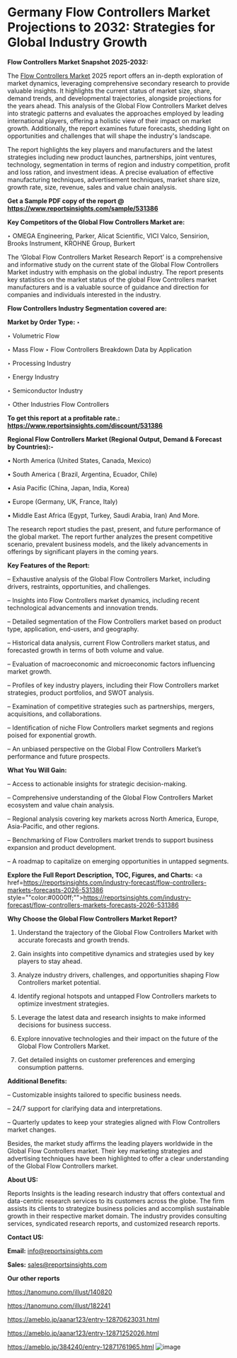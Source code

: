 # Germany Flow Controllers Market Projections to 2032: Strategies for Global Industry Growth

<strong>Flow Controllers Market Snapshot 2025-2032:</strong>

The <a href=https://www.reportsinsights.com/sample/531386>Flow Controllers Market</a> 2025 report offers an in-depth exploration of market dynamics, leveraging comprehensive secondary research to provide valuable insights. It highlights the current status of market size, share, demand trends, and developmental trajectories, alongside projections for the years ahead. This analysis of the Global Flow Controllers Market delves into strategic patterns and evaluates the approaches employed by leading international players, offering a holistic view of their impact on market growth. Additionally, the report examines future forecasts, shedding light on opportunities and challenges that will shape the industry's landscape.

The report highlights the key players and manufacturers and the latest strategies including new product launches, partnerships, joint ventures, technology, segmentation in terms of region and industry competition, profit and loss ration, and investment ideas. A precise evaluation of effective manufacturing techniques, advertisement techniques, market share size, growth rate, size, revenue, sales and value chain analysis.

<strong>Get a Sample PDF copy of the report @ <a href=https://www.reportsinsights.com/sample/531386 style=color:#0000ff;>https://www.reportsinsights.com/sample/531386</a></strong>

<strong>Key Competitors of the Global Flow Controllers Market are:</strong>

‣ OMEGA Engineering, Parker, Alicat Scientific, VICI Valco, Sensirion, Brooks Instrument, KROHNE Group, Burkert

The ‘Global Flow Controllers Market Research Report’ is a comprehensive and informative study on the current state of the Global Flow Controllers Market industry with emphasis on the global industry. The report presents key statistics on the market status of the global Flow Controllers market manufacturers and is a valuable source of guidance and direction for companies and individuals interested in the industry.

<strong>Flow Controllers Industry Segmentation covered are:</strong>

<strong>Market by Order Type: </strong>
‣ 

‣ Volumetric Flow

‣ Mass Flow
‣ Flow Controllers Breakdown Data by Application

‣ Processing Industry

‣ Energy Industry

‣ Semiconductor Industry

‣ Other Industries
Flow Controllers

<strong>To get this report at a profitable rate.: <a href=https://www.reportsinsights.com/discount/531386 style=color:#0000ff;>https://www.reportsinsights.com/discount/531386</a></strong>

<strong>Regional Flow Controllers Market (Regional Output, Demand &amp; Forecast by Countries):-</strong>

• North America (United States, Canada, Mexico)

• South America ( Brazil, Argentina, Ecuador, Chile)

• Asia Pacific (China, Japan, India, Korea)

• Europe (Germany, UK, France, Italy)

• Middle East Africa (Egypt, Turkey, Saudi Arabia, Iran) And More.

The research report studies the past, present, and future performance of the global market. The report further analyzes the present competitive scenario, prevalent business models, and the likely advancements in offerings by significant players in the coming years.

<strong>Key Features of the Report:</strong>

– Exhaustive analysis of the Global Flow Controllers Market, including drivers, restraints, opportunities, and challenges.

– Insights into Flow Controllers market dynamics, including recent technological advancements and innovation trends.

– Detailed segmentation of the Flow Controllers market based on product type, application, end-users, and geography.

– Historical data analysis, current Flow Controllers market status, and forecasted growth in terms of both volume and value.

– Evaluation of macroeconomic and microeconomic factors influencing market growth.

– Profiles of key industry players, including their Flow Controllers market strategies, product portfolios, and SWOT analysis.

– Examination of competitive strategies such as partnerships, mergers, acquisitions, and collaborations.

– Identification of niche Flow Controllers market segments and regions poised for exponential growth.

– An unbiased perspective on the Global Flow Controllers Market’s performance and future prospects.

<strong>What You Will Gain:</strong>

– Access to actionable insights for strategic decision-making.

– Comprehensive understanding of the Global Flow Controllers Market ecosystem and value chain analysis.

– Regional analysis covering key markets across North America, Europe, Asia-Pacific, and other regions.

– Benchmarking of Flow Controllers market trends to support business expansion and product development.

– A roadmap to capitalize on emerging opportunities in untapped segments.

<strong>Explore the Full Report Description, TOC, Figures, and Charts:</strong>
<a href=https://reportsinsights.com/industry-forecast/flow-controllers-markets-forecasts-2026-531386 style=""color:#0000ff;"">https://reportsinsights.com/industry-forecast/flow-controllers-markets-forecasts-2026-531386</a>

<strong>Why Choose the Global Flow Controllers Market Report?</strong>

1. Understand the trajectory of the Global Flow Controllers Market with accurate forecasts and growth trends.

2. Gain insights into competitive dynamics and strategies used by key players to stay ahead.

3. Analyze industry drivers, challenges, and opportunities shaping Flow Controllers market potential.

4. Identify regional hotspots and untapped Flow Controllers markets to optimize investment strategies.

5. Leverage the latest data and research insights to make informed decisions for business success.

6. Explore innovative technologies and their impact on the future of the Global Flow Controllers Market.

7. Get detailed insights on customer preferences and emerging consumption patterns.

<strong>Additional Benefits:</strong>

– Customizable insights tailored to specific business needs.

– 24/7 support for clarifying data and interpretations.

– Quarterly updates to keep your strategies aligned with Flow Controllers market changes.

Besides, the market study affirms the leading players worldwide in the Global Flow Controllers market. Their key marketing strategies and advertising techniques have been highlighted to offer a clear understanding of the Global Flow Controllers market.

<strong><strong>About US</strong>:</strong>

Reports Insights is the leading research industry that offers contextual and data-centric research services to its customers across the globe. The firm assists its clients to strategize business policies and accomplish sustainable growth in their respective market domain. The industry provides consulting services, syndicated research reports, and customized research reports.

<strong>Contact US:</strong>

<p class=><b>Email:</b> <a href=mailto:info@reportsinsights.com>info@reportsinsights.com</a></p>
<p class=><b>Sales:</b> <a href=mailto:sales@reportsinsights.com>sales@reportsinsights.com</a></p>

<strong>Our other reports</strong>

<a href=https://tanomuno.com/illust/140820>https://tanomuno.com/illust/140820</a>

<a href=https://tanomuno.com/illust/182241>https://tanomuno.com/illust/182241</a>

<a href=https://ameblo.jp/aanar123/entry-12870623031.html>https://ameblo.jp/aanar123/entry-12870623031.html</a>

<a href=https://ameblo.jp/aanar123/entry-12871252026.html>https://ameblo.jp/aanar123/entry-12871252026.html</a>

<a href=https://ameblo.jp/384240/entry-12871761965.html>https://ameblo.jp/384240/entry-12871761965.html</a>
![image](https://github.com/user-attachments/assets/3f6c5270-aaba-4c29-b6e5-77b2928eb0e2)
